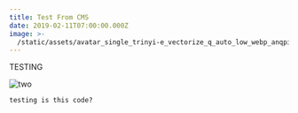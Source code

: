 ```yaml
---
title: Test From CMS
date: 2019-02-11T07:00:00.000Z
image: >-
  /static/assets/avatar_single_trinyi-e_vectorize_q_auto_low_webp_anqpi6-q_auto_low-png.png
---
```

TESTING

![two](/assets/avatar_two_dyeivo-e_vectorize-q_auto_low-jpg.jpg "two")

`testing is this code?`
